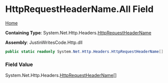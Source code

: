 # HttpRequestHeaderName\.All Field

[Home](../../../../README.md)

**Containing Type**: System\.Net\.Http\.Headers\.[HttpRequestHeaderName](../README.md)

**Assembly**: JustinWritesCode\.Http\.dll

```csharp
public static readonly System.Net.Http.Headers.HttpRequestHeaderName[] All
```

### Field Value

System\.Net\.Http\.Headers\.[HttpRequestHeaderName](../README.md)\[\]


